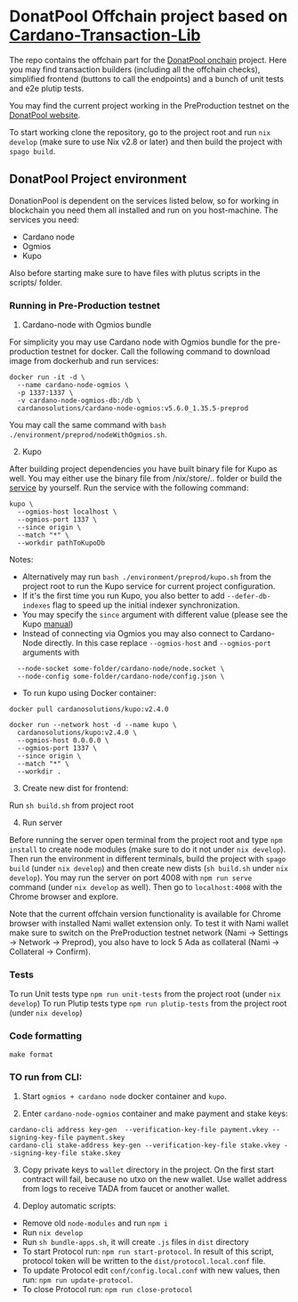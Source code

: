 # DonatPool Offchain project based on [Cardano-Transaction-Lib](https://github.com/Plutonomicon/cardano-transaction-lib/tree/develop/doc)

The repo contains the offchain part for the [DonatPool onchain](https://github.com/fullstack-development/donat-pool-onchain) project. Here you may find transaction builders (including all the offchain checks), simplified frontend (buttons to call the endpoints) and a bunch of unit tests and e2e plutip tests.

You may find the current project working in the PreProduction testnet on the [DonatPool website](https://testnet.donat-pool.io/).

To start working clone the repository, go to the project root and run `nix develop` (make sure to use Nix v2.8 or later) and then build the project with `spago build`.


## DonatPool Project environment 

DonationPool is dependent on the services listed below, so for working in blockchain you need them all installed and run on you host-machine. The services you need:

- Cardano node
- Ogmios
- Kupo 

Also before starting make sure to have files with plutus scripts in the scripts/ folder.

### Running in Pre-Production testnet 

1. Cardano-node with Ogmios bundle

For simplicity you may use Cardano node with Ogmios bundle for the pre-production testnet for docker. Call the following command to download image from dockerhub and run services:
```
docker run -it -d \
  --name cardano-node-ogmios \
  -p 1337:1337 \
  -v cardano-node-ogmios-db:/db \
  cardanosolutions/cardano-node-ogmios:v5.6.0_1.35.5-preprod
  ```
You may call the same command with `bash ./environment/preprod/nodeWithOgmios.sh`.

2. Kupo

After building project dependencies you have built binary file for Kupo as well. You may either use the binary file from /nix/store/.. folder or build the [service](https://github.com/CardanoSolutions/kupo) by yourself.
Run the service with the following command:
```
kupo \
  --ogmios-host localhost \
  --ogmios-port 1337 \
  --since origin \
  --match "*" \
  --workdir pathToKupoDb
```

Notes: 
- Alternatively may run `bash ./environment/preprod/kupo.sh` from the project root to run the Kupo service for current project configuration.
- If it's the first time you run Kupo, you also better to add `--defer-db-indexes` flag to speed up the initial indexer synchronization.
- You may specify the `since` argument with different value (please see the Kupo [manual](https://cardanosolutions.github.io/kupo/)) 
- Instead of connecting via Ogmios you may also connect to Cardano-Node directly. In this case replace `--ogmios-host` and `--ogmios-port` arguments with

```
  --node-socket some-folder/cardano-node/node.socket \
  --node-config some-folder/cardano-node/config.json \
```

- To run kupo using Docker container:

```
docker pull cardanosolutions/kupo:v2.4.0

docker run --network host -d --name kupo \
  cardanosolutions/kupo:v2.4.0 \
  --ogmios-host 0.0.0.0 \
  --ogmios-port 1337 \
  --since origin \
  --match "*" \
  --workdir . 
```

3. Create new dist for frontend:

Run `sh build.sh` from project root

4. Run server

Before running the server open terminal from the project root and type `npm install` to create node modules (make sure to do it not under `nix develop`). Then run the environment in different terminals, build the project with `spago build` (under `nix develop`) and then create new dists (`sh build.sh` under `nix develop`). You may run the server on port 4008 with `npm run serve` command (under `nix develop` as well). Then go to `localhost:4008` with the Chrome browser and explore.

Note that the current offchain version functionality is available for Chrome browser with installed Nami wallet extension only. To test it with Nami wallet make sure to switch on the PreProduction testnet network (Nami -> Settings -> Network -> Preprod), you also have to lock 5 Ada as collateral (Nami -> Collateral -> Confirm).

### Tests

To run Unit tests type `npm run unit-tests` from the project root (under `nix develop`)
To run Plutip tests type `npm run plutip-tests` from the project root (under `nix develop`)

### Code formatting

```
make format
```


### TO run from CLI:

1. Start `ogmios + cardano node` docker container and `kupo`.

2. Enter `cardano-node-ogmios` container and make payment and stake keys:

```
cardano-cli address key-gen  --verification-key-file payment.vkey --signing-key-file payment.skey
cardano-cli stake-address key-gen --verification-key-file stake.vkey --signing-key-file stake.skey
```

3. Copy private keys to `wallet` directory in the project. On the first start contract will fail, because no utxo on the new wallet. Use wallet address from logs to receive TADA from faucet or another wallet.

4. Deploy automatic scripts:
- Remove old `node-modules` and run `npm i`
- Run `nix develop`
- Run `sh bundle-apps.sh`, it will create `.js` files in `dist` directory
- To start Protocol run: `npm run start-protocol`. In result of this script, protocol token will be written to the `dist/protocol.local.conf` file.
- To update Protocol edit `conf/config.local.conf` with new values, then run: `npm run update-protocol`.
- To close Protocol run: `npm run close-protocol`
